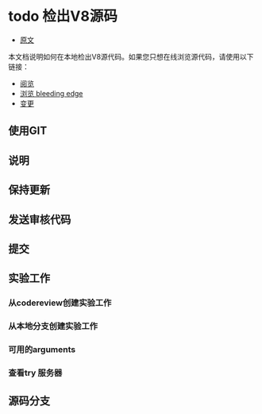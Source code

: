 # todo 检出V8源码

- [原文](https://v8.dev/docs/source-code)

本文档说明如何在本地检出V8源代码。如果您只想在线浏览源代码，请使用以下链接：

- [阅览](https://chromium.googlesource.com/v8/v8/)
- [浏览 bleeding edge](https://chromium.googlesource.com/v8/v8/+/master)
- [变更](https://chromium.googlesource.com/v8/v8/+log/master)

## 使用GIT


## 说明

## 保持更新

## 发送审核代码

## 提交

## 实验工作

### 从codereview创建实验工作

### 从本地分支创建实验工作

### 可用的arguments

### 查看try 服务器

## 源码分支
